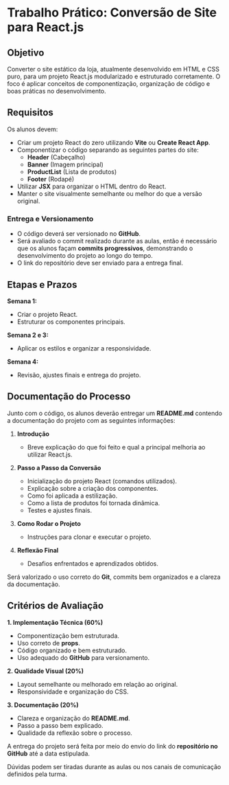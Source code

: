 # **Trabalho Prático: Conversão de Site para React.js**

## **Objetivo**

Converter o site estático da loja, atualmente desenvolvido em HTML e CSS puro, para um projeto React.js modularizado e estruturado corretamente. O foco é aplicar conceitos de componentização, organização de código e boas práticas no desenvolvimento.

## **Requisitos**

Os alunos devem:

-   Criar um projeto React do zero utilizando **Vite** ou **Create React App**.
-   Componentizar o código separando as seguintes partes do site:
    -   **Header** (Cabeçalho)
    -   **Banner** (Imagem principal)
    -   **ProductList** (Lista de produtos)
    -   **Footer** (Rodapé)
-   Utilizar **JSX** para organizar o HTML dentro do React.
-   Manter o site visualmente semelhante ou melhor do que a versão original.

### **Entrega e Versionamento**

-   O código deverá ser versionado no **GitHub**.
-   Será avaliado o commit realizado durante as aulas, então é necessário que os alunos façam **commits progressivos**, demonstrando o desenvolvimento do projeto ao longo do tempo.
-   O link do repositório deve ser enviado para a entrega final.

## **Etapas e Prazos**

**Semana 1:**

-   Criar o projeto React.
-   Estruturar os componentes principais.

**Semana 2 e 3:**

-   Aplicar os estilos e organizar a responsividade.

**Semana 4:**

-   Revisão, ajustes finais e entrega do projeto.

## **Documentação do Processo**

Junto com o código, os alunos deverão entregar um **README.md** contendo a documentação do projeto com as seguintes informações:

1. **Introdução**

    - Breve explicação do que foi feito e qual a principal melhoria ao utilizar React.js.

2. **Passo a Passo da Conversão**

    - Inicialização do projeto React (comandos utilizados).
    - Explicação sobre a criação dos componentes.
    - Como foi aplicada a estilização.
    - Como a lista de produtos foi tornada dinâmica.
    - Testes e ajustes finais.

3. **Como Rodar o Projeto**

    - Instruções para clonar e executar o projeto.

4. **Reflexão Final**
    - Desafios enfrentados e aprendizados obtidos.

Será valorizado o uso correto do **Git**, commits bem organizados e a clareza da documentação.

## **Critérios de Avaliação**

**1. Implementação Técnica (60%)**

-   Componentização bem estruturada.
-   Uso correto de **props**.
-   Código organizado e bem estruturado.
-   Uso adequado do **GitHub** para versionamento.

**2. Qualidade Visual (20%)**

-   Layout semelhante ou melhorado em relação ao original.
-   Responsividade e organização do CSS.

**3. Documentação (20%)**

-   Clareza e organização do **README.md**.
-   Passo a passo bem explicado.
-   Qualidade da reflexão sobre o processo.

A entrega do projeto será feita por meio do envio do link do **repositório no GitHub** até a data estipulada.

Dúvidas podem ser tiradas durante as aulas ou nos canais de comunicação definidos pela turma.
